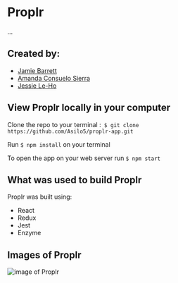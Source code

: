 # Proplr

...

## Created by:
- [Jamie Barrett](https://github.com/jb-0)
- [Amanda Consuelo Sierra](https://github.com/Asilo5)
- [Jessie Le-Ho](https://github.com/Jessiewithani)

## View Proplr locally in your computer

Clone the repo to your terminal :``` $ git clone https://github.com/Asilo5/proplr-app.git```

Run ``` $ npm install ``` on your terminal

To open the app on your web server run ``` $ npm start ```

## What was used to build Proplr

Proplr was built using:
  - React
  - Redux
  - Jest
  - Enzyme
  
## Images of Proplr

![image of Proplr]()
